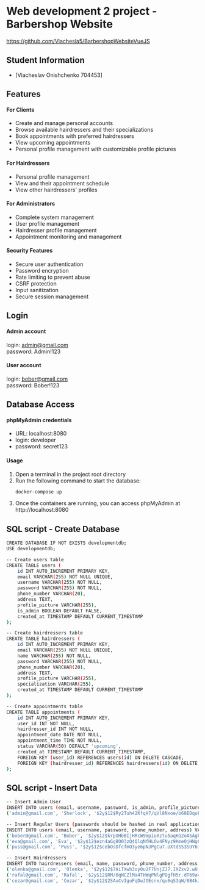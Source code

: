 # Web development 2 project - Barbershop Website
https://github.com/Viachesla5/BarbershopWebsiteVueJS

## Student Information

- [Viacheslav Onishchenko 704453]

## Features

#### For Clients
- Create and manage personal accounts
- Browse available hairdressers and their specializations
- Book appointments with preferred hairdressers
- View upcoming appointments
- Personal profile management with customizable profile pictures

#### For Hairdressers
- Personal profile management
- View and their appointment schedule
- View other hairdressers' profiles

#### For Administrators
- Complete system management
- User profile management
- Hairdresser profile management
- Appointment monitoring and management

#### Security Features
- Secure user authentication
- Password encryption
- Rate limiting to prevent abuse
- CSRF protection
- Input sanitization
- Secure session management



## Login

#### Admin account

login: admin@gmail.com \
password: Admin!123

#### User account

login: bober@gmail.com \
password: Bober!123

## Database Access

#### phpMyAdmin credentials
- URL: localhost:8080
- login: developer
- password: secret123

#### Usage
1. Open a terminal in the project root directory
2. Run the following command to start the database:
   ```bash
   docker-compose up
   ```
3. Once the containers are running, you can access phpMyAdmin at http://localhost:8080



## SQL script - Create Database

```bash
CREATE DATABASE IF NOT EXISTS developmentdb;
USE developmentdb;
```

```bash
-- Create users table
CREATE TABLE users (
    id INT AUTO_INCREMENT PRIMARY KEY,
    email VARCHAR(255) NOT NULL UNIQUE,
    username VARCHAR(255) NOT NULL,
    password VARCHAR(255) NOT NULL,
    phone_number VARCHAR(20),
    address TEXT,
    profile_picture VARCHAR(255),
    is_admin BOOLEAN DEFAULT FALSE,
    created_at TIMESTAMP DEFAULT CURRENT_TIMESTAMP
);

-- Create hairdressers table
CREATE TABLE hairdressers (
    id INT AUTO_INCREMENT PRIMARY KEY,
    email VARCHAR(255) NOT NULL UNIQUE,
    name VARCHAR(255) NOT NULL,
    password VARCHAR(255) NOT NULL,
    phone_number VARCHAR(20),
    address TEXT,
    profile_picture VARCHAR(255),
    specialization VARCHAR(255),
    created_at TIMESTAMP DEFAULT CURRENT_TIMESTAMP
);

-- Create appointments table
CREATE TABLE appointments (
    id INT AUTO_INCREMENT PRIMARY KEY,
    user_id INT NOT NULL,
    hairdresser_id INT NOT NULL,
    appointment_date DATE NOT NULL,
    appointment_time TIME NOT NULL,
    status VARCHAR(50) DEFAULT 'upcoming',
    created_at TIMESTAMP DEFAULT CURRENT_TIMESTAMP,
    FOREIGN KEY (user_id) REFERENCES users(id) ON DELETE CASCADE,
    FOREIGN KEY (hairdresser_id) REFERENCES hairdressers(id) ON DELETE CASCADE
);
```
## SQL script - Insert Data

```bash
-- Insert Admin User
INSERT INTO users (email, username, password, is_admin, profile_picture) VALUES
('admin@gmail.com', 'Sherlock', '$2y$12$Ry2Tuh42KfqH7/qVl8Nxoe/b68EDquFrKUSsWm9WPwS1LXfhvpVKu', TRUE, '/uploads/profile_pictures/profile_67f18e0b9d277.jpg'); -- password: Admin!123

-- Insert Regular Users (passwords should be hashed in real application)
INSERT INTO users (email, username, password, phone_number, address) VALUES
('bober@gmail.com', 'Bober', '$2y$12$krpOHbBIjHRcW9mpiuXztu5aqKG2oASAgb7qpz.VtlbZ2ArFQvT6O', '+31612345678', 'Amsterdam Street 1'), -- password: Bober!123
('eva@gmail.com', 'Eva', '$2y$12$ezn4aGg8O03zQ4QlqNfHLOv4FNyz9KmeOjHNg6rHPbVOOCmEjsLMC', '+31634567890', 'Utrecht Road 3'), -- password: EvaEva!123
('puss@gmail.com', 'Puss', '$2y$12$cebOsDfcfmO3ye6pNJPgCu7.UXtdSS3SUY67q9aQHWwaqeHczn8V.', '+31689012345', 'Breda Lane 8'); -- password: Puss!123

-- Insert Hairdressers
INSERT INTO hairdressers (email, name, password, phone_number, address, specialization, profile_picture) VALUES
('olenka@gmail.com', 'Olenka', '$2y$12$7AiTXwh3oy0u2F7UnjZJ7.IXZxv2.wU.pBdSZjoJspnSy1XAFkXHe', '+31690123456', 'Salon Street 1', 'Color Specialist', '/uploads/hairdressers/hairdresser_12_67f18ba89aff1.png'), -- password: Olenka!123
('rafal@gmail.com', 'Rafal', '$2y$12$RM/0qNCZlMa4THWqPNlgPOgfH5r.dT69avxneq8YJI0OONKdjuM.C', '+31601234567', 'Salon Avenue 2', 'Men''s Hair Specialist', '/uploads/hairdressers/hairdresser_13_67f18b8d759c4.png'), -- password: Rafal!123
('cezar@gmail.com', 'Cezar', '$2y$12$2SAuCvIguFqDwJOEcrx/qu6qS3qW/8B4kJCpiHKek.UidNbELZCyS', '+31612345678', 'Salon Road 3', 'Men''s Hair Specialist', '/uploads/hairdressers/hairdresser_14_67f18c86e0c1d.png'); -- password: Cezar!123

```